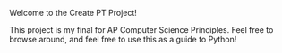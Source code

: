 Welcome to the Create PT Project!

This project is my final for AP Computer Science Principles. Feel free to browse around, and feel free to use this as a guide to Python!
